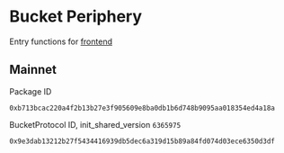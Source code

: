 # Bucket Periphery
Entry functions for [frontend](https://bucketprotocol.io/)

## Mainnet
Package ID
```
0xb713bcac220a4f2b13b27e3f905609e8ba0db1b6d748b9095aa018354ed4a18a
```
BucketProtocol ID, init_shared_version `6365975`
```
0x9e3dab13212b27f5434416939db5dec6a319d15b89a84fd074d03ece6350d3df
```
